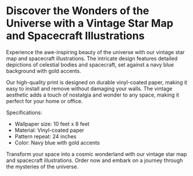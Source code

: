 <!--font:Montserrat-->

# Discover the Wonders of the Universe with a Vintage Star Map and Spacecraft Illustrations

Experience the awe-inspiring beauty of the universe with our vintage star map and spacecraft illustrations. The intricate design features detailed depictions of celestial bodies and spacecraft, set against a navy blue background with gold accents.

Our high-quality print is designed on durable vinyl-coated paper, making it easy to install and remove without damaging your walls. The vintage aesthetic adds a touch of nostalgia and wonder to any space, making it perfect for your home or office.

Specifications:
- Wallpaper size: 10 feet x 8 feet
- Material: Vinyl-coated paper
- Pattern repeat: 24 inches
- Color: Navy blue with gold accents

Transform your space into a cosmic wonderland with our vintage star map and spacecraft illustrations. Order now and embark on a journey through the mysteries of the universe.

<!--

Write me markdown content of website with wallpaper:

"A vintage map of the stars and constellations, with detailed illustrations of spacecraft and celestial bodies."

The header of the page should not be copy of the text but rather a real content of the website which is using this wallpaper.


---


# Star Maps and Spacecraft Illustrations

Decorate your space with a vintage map of the stars and constellations, featuring detailed illustrations of spacecraft and celestial bodies. Our wallpaper brings the wonder of the universe into your home or office.

## Features
- High-quality print on durable wallpaper material
- Detailed illustrations of spacecraft and celestial bodies
- Vintage map design adds a touch of nostalgia to any room
- Easy to install and remove without damaging walls

## Specifications
- Wallpaper size: 10 feet x 8 feet
- Material: Vinyl-coated paper
- Pattern repeat: 24 inches
- Color: Navy blue with gold accents

Transform your space into a cosmic wonderland with our star map wallpaper. Order now and bring the beauty of the universe into your home.


---


Heading is too long, rewrite whole content.


---


# Vintage Star Map Wallpaper with Detailed Spacecraft Illustrations

Bring the beauty of the universe into your home or office with our vintage star map wallpaper. Featuring a detailed illustration of the stars and constellations, this wallpaper also showcases spacecraft and celestial bodies to add a touch of nostalgia and wonder to any room.

Our high-quality print is designed on durable vinyl-coated paper, making it easy to install and remove without damaging your walls. The navy blue background with gold accents adds a touch of elegance to any space.

Specifications:
- Wallpaper size: 10 feet x 8 feet
- Material: Vinyl-coated paper
- Pattern repeat: 24 inches
- Color: Navy blue with gold accents

Transform your space into a cosmic wonderland with our star map wallpaper. Order now and bring the beauty of the universe into your home.


---


Heading should not include word "wallpaper". The website should not be about the wallpaper itself, wallpaper is just a related background, rewrite whole content.


---


# Explore the Universe with a Vintage Star Map and Detailed Spacecraft Illustrations

Step into the wonders of the universe with our vintage star map featuring detailed illustrations of spacecraft and celestial bodies. The navy blue background with gold accents adds a touch of elegance to any space, making it perfect for your home or office.

Our high-quality print is designed on durable vinyl-coated paper, making it easy to install and remove without damaging your walls. The intricate design of the star map and spacecraft illustrations will spark your curiosity and inspire your imagination.

Specifications:
- Wallpaper size: 10 feet x 8 feet
- Material: Vinyl-coated paper
- Pattern repeat: 24 inches
- Color: Navy blue with gold accents

Transform your space into a cosmic wonderland with our vintage star map and spacecraft illustrations. Order now and explore the mysteries of the universe from the comfort of your own home.


---


Heading is too long, rewrite whole content.


---


# Discover the Wonders of the Universe with a Vintage Star Map and Spacecraft Illustrations

Experience the awe-inspiring beauty of the universe with our vintage star map and spacecraft illustrations. The intricate design features detailed depictions of celestial bodies and spacecraft, set against a navy blue background with gold accents.

Our high-quality print is designed on durable vinyl-coated paper, making it easy to install and remove without damaging your walls. The vintage aesthetic adds a touch of nostalgia and wonder to any space, making it perfect for your home or office.

Specifications:
- Wallpaper size: 10 feet x 8 feet
- Material: Vinyl-coated paper
- Pattern repeat: 24 inches
- Color: Navy blue with gold accents

Transform your space into a cosmic wonderland with our vintage star map and spacecraft illustrations. Order now and embark on a journey through the mysteries of the universe.


---


Write me a Google font which is best fitting for the website.

Pick from the list:
- IBM Plex Sans
- Roboto
- Orbitron
- Exo 2
- Montserrat
- Inter
- Poppins
- Open Sans
- Lato
- Dancing Script
- Raleway
- Lobster
- Barlow Condensed
- Playfair Display
- Futura
- Alegreya
- Great Vibes


Write just the font name nothing else.


---


Montserrat

-->
